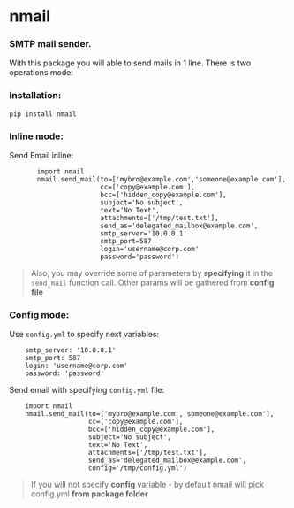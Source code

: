 # nmail
### SMTP mail sender.

With this package you will able to send mails in 1 line.
There is two operations mode:

### Installation:
    pip install nmail

### __Inline mode__:
   
   Send Email inline:
           
           import nmail
           nmail.send_mail(to=['mybro@example.com','someone@example.com'], 
                           cc=['copy@example.com'],
                           bcc=['hidden_copy@example.com'],
                           subject='No subject',
                           text='No Text',
                           attachments=['/tmp/test.txt'],
                           send_as='delegated_mailbox@example.com',
                           smtp_server='10.0.0.1'
                           smtp_port=587
                           login='username@corp.com'
                           password='password')
                     
   > Also, you may override some of parameters by __specifying__ it in the `send_mail` function call.
   Other params will be gathered from __config file__

### __Config mode__:
   
   Use `config.yml` to specify next variables:
        
        smtp_server: '10.0.0.1'
        smtp_port: 587
        login: 'username@corp.com'
        password: 'password'
   
   Send email with specifying `config.yml` file:
        
        import nmail
        nmail.send_mail(to=['mybro@example.com','someone@example.com'], 
                        cc=['copy@example.com'],
                        bcc=['hidden_copy@example.com'],
                        subject='No subject',
                        text='No Text',
                        attachments=['/tmp/test.txt'],
                        send_as='delegated_mailbox@example.com',
                        config='/tmp/config.yml')
                  
   > If you will not specify __config__ variable - by default nmail will pick config.yml __from package folder__
   

   